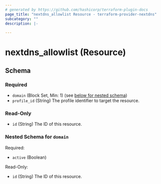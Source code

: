 ```yaml
---
# generated by https://github.com/hashicorp/terraform-plugin-docs
page_title: "nextdns_allowlist Resource - terraform-provider-nextdns"
subcategory: ""
description: |-
  
---
```


# nextdns_allowlist (Resource)





<!-- schema generated by tfplugindocs -->
## Schema

### Required

- `domain` (Block Set, Min: 1) (see [below for nested schema](#nestedblock--domain))
- `profile_id` (String) The profile identifier to target the resource.

### Read-Only

- `id` (String) The ID of this resource.

<a id="nestedblock--domain"></a>
### Nested Schema for `domain`

Required:

- `active` (Boolean)

Read-Only:

- `id` (String) The ID of this resource.
